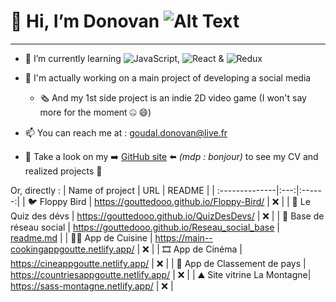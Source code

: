 # 👋 Hi, I’m Donovan ![Alt Text](https://media.tenor.com/xPA2rCeWb7wAAAAM/baby-hello.gif)

---

- 🌱 I’m currently learning ![JavaScript](https://img.shields.io/badge/-JavaScript-F7DF1E?logo=javascript&logoColor=black), ![React](https://img.shields.io/badge/-React-61DAFB?logo=react&logoColor=white&style=flat)
  & ![Redux](https://img.shields.io/badge/-Redux-764ABC?logo=redux&logoColor=white&style=flat)

- 🔭 I'm actually working on a main project of developing a social media
  - 🗞️ And my 1st side project is an indie 2D video game (I won't say more for the moment 🤐 😄)
- 📫 You can reach me at : goudal.donovan@live.fr
- 👀 Take a look on my ➡️ [GitHub site](https://gouttedooo.github.io) ⬅️ _(mdp : bonjour)_ to see my CV and realized projects 🙂

Or, directly :
| Name of project | URL | README |
| :--------------|:---:|:------:|
| 🐦 Floppy Bird | https://gouttedooo.github.io/Floppy-Bird/ | ❌ |
| 🍄 Le Quiz des dévs | https://gouttedooo.github.io/QuizDesDevs/ | ❌ |
| 🔗 Base de réseau social | https://gouttedooo.github.io/Reseau_social_base | [readme.md](https://github.com/GoutteDooo/Reseau_social_base) |
| 🧑‍🍳 App de Cuisine | https://main--cookingappgoutte.netlify.app/ | ❌ |
| 🎞️ App de Cinéma | https://cineappgoutte.netlify.app/ | ❌ |
| 🚩 App de Classement de pays | https://countriesappgoutte.netlify.app/ | ❌ |
| ⛰️ Site vitrine La Montagne| https://sass-montagne.netlify.app/ | ❌ |

<!---
GoutteDooo/GoutteDooo is a ✨ special ✨ repository because its `README.md` (this file) appears on your GitHub profile.
You can click the Preview link to take a look at your changes.
--->
